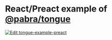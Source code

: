 # React/Preact example of [@pabra/tongue](https://github.com/pabra/tongue)

[![Edit tongue-example-preact](https://codesandbox.io/static/img/play-codesandbox.svg)](https://codesandbox.io/s/github/pabra/tongue-example-preact?file=/src/index.tsx)
